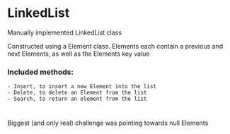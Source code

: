 # LinkedList

Manually implemented LinkedList class

Constructed using a Element class. Elements each contain a previous and next Elements, as well as the Elements key value

### Included methods:
    - Insert, to insert a new Element into the list
    - Delete, to delete an Element from the list
    - Search, to return an element from the list
#
Biggest (and only real) challenge was pointing towards null Elements




